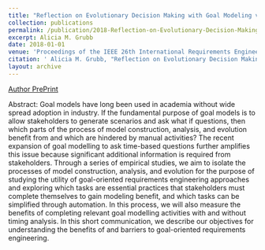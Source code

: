 ```yaml
---
title: "Reflection on Evolutionary Decision Making with Goal Modeling via Empirical Studies"
collection: publications
permalink: /publication/2018-Reflection-on-Evolutionary-Decision-Making-with-Goal-Modeling-via-Empirical-Studies
excerpt: Alicia M. Grubb
date: 2018-01-01
venue: 'Proceedings of the IEEE 26th International Requirements Engineering Conference RE'
citation: ' Alicia M. Grubb, "Reflection on Evolutionary Decision Making with Goal Modeling via Empirical Studies." Proceedings of the IEEE 26th International Requirements Engineering Conference RE, 2018.'
layout: archive
---
```

[Author PrePrint](http://www.cs.toronto.edu/~amgrubb/archive/RE18.pdf)

Abstract: Goal models have long been used in academia without wide spread adoption in industry. If the fundamental purpose of goal models is to allow stakeholders to generate scenarios and ask what if questions, then which parts of the process of model construction, analysis, and evolution benefit from and which are hindered by manual activities? The recent expansion of goal modelling to ask time-based questions further amplifies this issue because significant additional information is required from stakeholders. Through a series of empirical studies, we aim to isolate the processes of model construction, analysis, and evolution for the purpose of studying the utility of goal-oriented requirements engineering approaches and exploring which tasks are essential practices that stakeholders must complete themselves to gain modeling benefit, and which tasks can be simplified through automation. In this process, we will also measure the benefits of completing relevant goal modelling activities with and without timing analysis. In this short communication, we describe our objectives for understanding the benefits of and barriers to goal-oriented requirements engineering.
